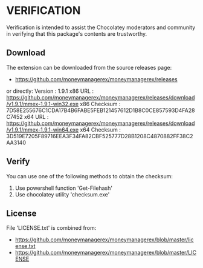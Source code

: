 # VERIFICATION
Verification is intended to assist the Chocolatey moderators and community in verifying that this package's contents are trustworthy.

## Download
The extension can be downloaded from the source releases page:
- https://github.com/moneymanagerex/moneymanagerex/releases

or directly:
Version      : 1.9.1
x86 URL      : https://github.com/moneymanagerex/moneymanagerex/releases/download/v1.9.1/mmex-1.9.1-win32.exe
x86 Checksum : 7D58E255676C1CDA17B4B6FABE5FEB121457612D1B8C0CE857593D4FA28C7452
x64 URL      : https://github.com/moneymanagerex/moneymanagerex/releases/download/v1.9.1/mmex-1.9.1-win64.exe
x64 Checksum : 3D519E7205F89716EEA3F34FA82CBF525777D28B1208C4870882FF38C2AA3140

## Verify
You can use one of the following methods to obtain the checksum:
1. Use powershell function 'Get-Filehash'
2. Use chocolatey utility 'checksum.exe'


## License
File 'LICENSE.txt' is combined from:
- https://github.com/moneymanagerex/moneymanagerex/blob/master/license.txt
- https://github.com/moneymanagerex/moneymanagerex/blob/master/LICENSE

